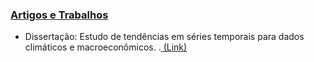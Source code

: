 ### [Artigos e Trabalhos](#)


- Dissertação: Estudo de tendências em séries temporais para dados climáticos e macroeconômicos. 
.<a href="https://sigaa.ufla.br/sigaa/public/programa/noticias_desc.jsf?lc=lc=pt_BR&id=1702&noticia=132493041"> (Link)</a>
